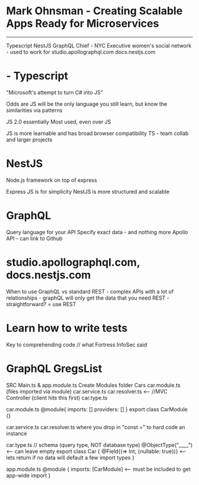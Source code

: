 #   Mark Ohnsman - Creating Scalable Apps Ready for Microservices
************************
Typescript NestJS GraphQL
Chief - NYC Executive women's social network
    - used to work for 
studio.apollographql.com
docs.nestjs.com
#
# - Typescript
"Microsoft's attempt to turn C# into JS"

Odds are JS will be the only language you still learn, but know the similarities via patterns

JS 2.0 essentially
Most used, even over JS

JS is more learnable and has broad browser compatibility
TS - team collab and larger projects
# NestJS
Node.js framework on top of express

Express JS is for simplicity
NestJS is more structured and scalable
# GraphQL
Query language for your API
Specify exact data - and nothing more
Apollo API - can link to Github
# studio.apollographql.com, docs.nestjs.com

When to use GraphQL vs standard REST
    - complex APIs with a lot of relationships
        - graphQL will only get the data that you need
REST - straightforward? = use REST

# Learn how to write tests
Key to comprehending code // what Fortress InfoSec said
# GraphQL GregsList
SRC
    Main.ts & app.module.ts
    Create Modules folder
        Cars
            car.module.ts (files imported via module)
            car.service.ts
            car.resolver.ts <-- //MVC Controller
                (client hits this first)
            car.type.ts

car.module.ts
    @module{
            imports: []
            providers: []
            }
            export class CarModule {}

car.service.ts
car.resolver.ts
where you drop in "const =" to hard code an instance

car.type.ts
// schema (query type, NOT database type)
@ObjectType("____") <-- can leave empty
export class Car {
    @Field{(=> Int, {nullable: true})} <-- lets return if no data
    will default a few import types
}

app.module.ts
@module {
    imports: [CarModule]    <-- must be included to get app-wide import
}